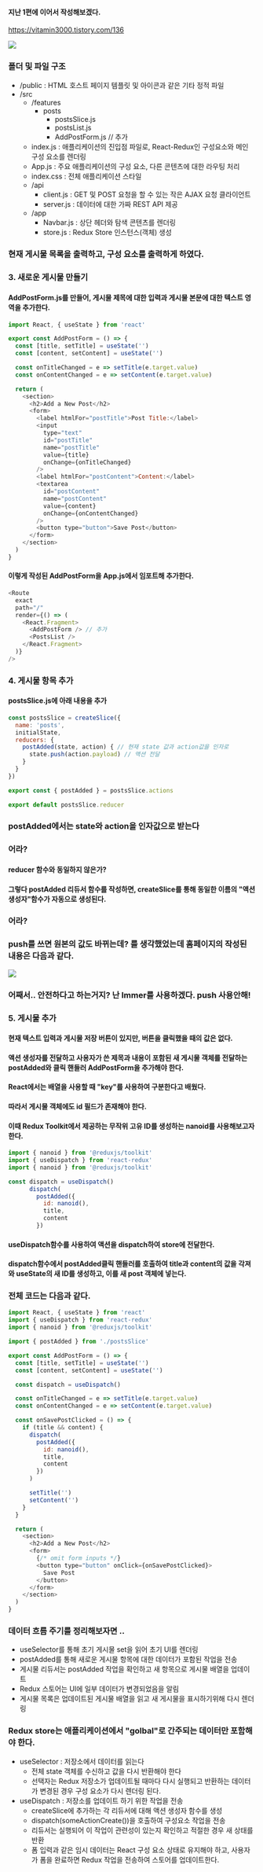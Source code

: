 #### 지난 1편에 이어서 작성해보겠다.

https://vitamin3000.tistory.com/136

 
![](./image2-1.png)

### 폴더 및 파일 구조
- /public : HTML 호스트 페이지 템플릿 및 아이콘과 같은 기타 정적 파일
- /src
  - /features
    - posts
      - postsSlice.js 
      - postsList.js
      - AddPostForm.js // 추가
  - index.js : 애플리케이션의 진입점 파일로, React-Redux인 <Provider> 구성요소와 메인 <App> 구성 요소를 렌더링
  - App.js : 주요 애플리케이션의 구성 요소, 다른 콘텐츠에 대한 라우팅 처리
  - index.css : 전체 애플리케이션 스타일
  - /api
    - client.js : GET 및 POST 요청을 할 수 있는 작은 AJAX 요청 클라이언트
    - server.js : 데이터에 대한 가짜 REST API 제공
  - /app
    - Navbar.js : 상단 헤더와 탐색 콘텐츠를 렌더링
    - store.js :  Redux Store 인스턴스(객체) 생성
 

### 현재 게시물 목록을 출력하고, 구성 요소를  출력하게 하였다.

 

### 3. 새로운 게시물 만들기
 

#### AddPostForm.js를 만들어, 게시물 제목에 대한 입력과 게시물 본문에 대한 텍스트 영역을 추가한다.

 
```javascript
import React, { useState } from 'react'

export const AddPostForm = () => {
  const [title, setTitle] = useState('')
  const [content, setContent] = useState('')

  const onTitleChanged = e => setTitle(e.target.value)
  const onContentChanged = e => setContent(e.target.value)

  return (
    <section>
      <h2>Add a New Post</h2>
      <form>
        <label htmlFor="postTitle">Post Title:</label>
        <input
          type="text"
          id="postTitle"
          name="postTitle"
          value={title}
          onChange={onTitleChanged}
        />
        <label htmlFor="postContent">Content:</label>
        <textarea
          id="postContent"
          name="postContent"
          value={content}
          onChange={onContentChanged}
        />
        <button type="button">Save Post</button>
      </form>
    </section>
  )
}
 ```

#### 이렇게 작성된 AddPostForm을 App.js에서 임포트해 추가한다.

 
```javascript
<Route
  exact
  path="/"
  render={() => (
    <React.Fragment>
      <AddPostForm /> // 추가
      <PostsList />
    </React.Fragment>
  )}
/>
 ```

 

### 4. 게시물 항목 추가
#### postsSlice.js에 아래 내용을 추가

 
```javascript
const postsSlice = createSlice({
  name: 'posts',
  initialState,
  reducers: {
    postAdded(state, action) { // 현재 state 값과 action값을 인자로
      state.push(action.payload) // 액션 전달
    }
  }
})

export const { postAdded } = postsSlice.actions

export default postsSlice.reducer
 ```

### postAdded에서는 state와 action을 인자값으로 받는다

### 어라? 
#### reducer 함수와 동일하지 않은가?

#### 그렇다 postAdded 리듀서 함수를 작성하면, createSlice를 통해 동일한 이름의 "액션 생성자"함수가 자동으로 생성된다.

 

### 어라? 
### push를 쓰면 원본의 값도 바뀌는데? 를 생각했었는데 홈페이지의 작성된 내용은 다음과 같다.

 ![](./image2-2.png)

### 어째서.. 안전하다고 하는거지? 난 Immer를 사용하겠다. push 사용안해!
 


### 5. 게시물 추가
#### 현재 텍스트 입력과 게시물 저장 버튼이 있지만, 버튼을 클릭했을 때의 값은 없다.

#### 액션 생성자를 전달하고 사용자가 쓴 제목과 내용이 포함된 새 게시물 객체를 전달하는 postAdded와 클릭 핸들러 AddPostForm을 추가해야 한다.

 

 

#### React에서는 배열을 사용할 때 "key"를 사용하여 구분한다고 배웠다.

 

#### 따라서 게시물 객체에도 id 필드가 존재해야 한다.

#### 이때 Redux Toolkit에서 제공하는 무작위 고유 ID를 생성하는 nanoid를 사용해보고자 한다.

 
```javascript
import { nanoid } from '@reduxjs/toolkit'
import { useDispatch } from 'react-redux'
import { nanoid } from '@reduxjs/toolkit'

const dispatch = useDispatch()
      dispatch(
        postAdded({
          id: nanoid(),
          title,
          content
        })
 ```

#### useDispatch함수를 사용하여 액션을 dispatch하여 store에 전달한다.

#### dispatch함수에서 postAdded클릭 핸들러를 호출하여 title과 content의 값을 각져와 useState의 새 ID를 생성하고, 이를 새 post 객체에 넣는다.

 

### 전체 코드는 다음과 같다.

 
```javascript
import React, { useState } from 'react'
import { useDispatch } from 'react-redux'
import { nanoid } from '@reduxjs/toolkit'

import { postAdded } from './postsSlice'

export const AddPostForm = () => {
  const [title, setTitle] = useState('')
  const [content, setContent] = useState('')

  const dispatch = useDispatch()

  const onTitleChanged = e => setTitle(e.target.value)
  const onContentChanged = e => setContent(e.target.value)

  const onSavePostClicked = () => {
    if (title && content) {
      dispatch(
        postAdded({
          id: nanoid(),
          title,
          content
        })
      )

      setTitle('')
      setContent('')
    }
  }

  return (
    <section>
      <h2>Add a New Post</h2>
      <form>
        {/* omit form inputs */}
        <button type="button" onClick={onSavePostClicked}>
          Save Post
        </button>
      </form>
    </section>
  )
}
 ```

### 데이터 흐름 주기를 정리해보자면 ..

 

- useSelector를 통해 초기 게시물 set을 읽어 초기 UI를 렌더링
- postAdded를 통해 새로운 게시물 항목에 대한 데이터가 포함된 작업을 전송
- 게시물 리듀서는 postAdded 작업을 확인하고 새 항목으로 게시물 배열을 업데이트
- Redux 스토어는 UI에 일부 데이터가 변경되었음을 알림
- 게시물 목록은 업데이트된 게시물 배열을 읽고 새 게시물을 표시하기위해 다시 렌더링
 

 

### Redux store는 애플리케이션에서 "golbal"로 간주되는 데이터만 포함해야 한다.
 

 

- useSelector : 저장소에서 데이터를 읽는다
  - 전체 state 객체를 수신하고 값을 다시 반환해야 한다
  - 선택자는 Redux 저장소가 업데이트될 때마다 다시 실행되고 반환하는 데이터가 변경된 경우 구성 요소가 다시 렌더링 된다.
- useDispatch : 저장소를 업데이트 하기 위한 작업을 전송
  - createSlice에 추가하는 각 리듀서에 대해 액션 생성자 함수를 생성
  - dispatch(someActionCreate())을 호출하여 구성요소 작업을 전송
  - 리듀서는 실행되어 이 작업이 관련성이 있는지 확인하고 적절한 경우 새 상태를 반환
  - 폼 입력과 같은 임시 데이터는 React 구성 요소 상태로 유지해야 하고, 사용자가 폼을 완료하면 Redux 작업을 전송하여 스토어를 업데이트한다.